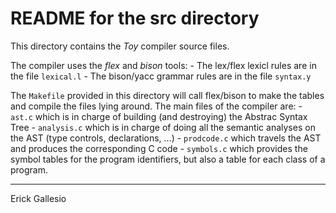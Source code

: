 # README for the src directory

This directory contains the *Toy* compiler source files. 

The compiler uses the *flex* and *bison* tools: 
        - The lex/flex lexicl rules are in the file `lexical.l`
        - The bison/yacc grammar rules are in the file `syntax.y`

The `Makefile` provided in this directory will call flex/bison to make
the tables and compile the files lying around. The main files of the
compiler are:
        - `ast.c` which is in charge of building (and destroying) the
      Abstrac Syntax Tree
        - `analysis.c` which is in charge of doing all the semantic
      analyses on the AST (type controls, declarations, ...)
        - `prodcode.c` which travels the AST and produces the
      corresponding C code
        - `symbols.c` which provides the symbol tables for the program
      identifiers, but also a table for each class of a program.


------ 
Erick Gallesio
